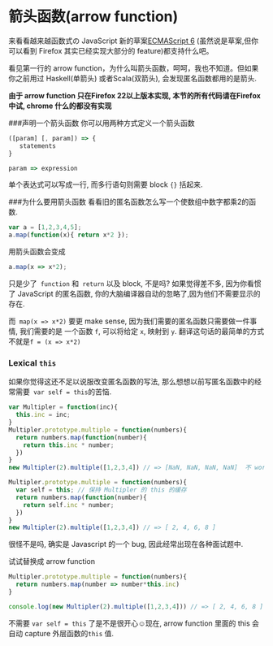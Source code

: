 # 箭头函数(arrow function)

来看看越来越函数式の JavaScript 新的草案[ECMAScript 6](http://kangax.github.io/compat-table/es6/) (虽然说是草案,但你可以看到 Firefox 其实已经实现大部分的 feature)都支持什么吧。

看见第一行的 arrow function，为什么叫箭头函数，呵呵，我也不知道。但如果你之前用过 Haskell(单箭头) 或者Scala(双箭头), 会发现匿名函数都用的是箭头.

**由于 arrow function 只在Firefox 22以上版本实现, 本节的所有代码请在Firefox中试, chrome 什么的都没有实现**

###声明一个箭头函数
你可以用两种方式定义一个箭头函数
```javascript
([param] [, param]) => {
   statements
}

param => expression
```
单个表达式可以写成一行, 而多行语句则需要 block `{}` 括起来.

###为什么要用箭头函数
看看旧的匿名函数怎么写一个使数组中数字都乘2的函数.
```javascript
var a = [1,2,3,4,5];
a.map(function(x){ return x*2 });
```
用箭头函数会变成
```javascript
a.map(x => x*2);
```

 只是少了` function` 和` return` 以及 block, 不是吗? 如果觉得差不多, 因为你看惯了 JavaScript 的匿名函数, 你的大脑编译器自动的忽略了,因为他们不需要显示的存在.

而` map(x => x*2)` 要更 make sense, 因为我们需要的匿名函数只需要做一件事情, 我们需要的是 一个函数 `f`, 可以将给定 `x`, 映射到 `y`. 翻译这句话的最简单的方式不就是`f = (x => x*2)`

### Lexical `this`
如果你觉得这还不足以说服改变匿名函数的写法, 那么想想以前写匿名函数中的经常需要` var self = this`的苦恼.
```javascript
var Multipler = function(inc){
  this.inc = inc;
}
Multipler.prototype.multiple = function(numbers){
  return numbers.map(function(number){
    return this.inc * number;
  })
}
new Multipler(2).multiple([1,2,3,4]) // => [NaN, NaN, NaN, NaN]  不 work, 因为 map 里面的 this 指向的是全局变量( window)

Multipler.prototype.multiple = function(numbers){
  var self = this; // 保持 Multipler 的 this 的缓存
  return numbers.map(function(number){
    return self.inc * number;
  })
}
new Multipler(2).multiple([1,2,3,4]) // => [ 2, 4, 6, 8 ]
```
很怪不是吗, 确实是 Javascript 的一个 bug, 因此经常出现在各种面试题中.

试试替换成 arrow function
```javascript
Multipler.prototype.multiple = function(numbers){
  return numbers.map(number => number*this.inc)
}

console.log(new Multipler(2).multiple([1,2,3,4])) // => [ 2, 4, 6, 8 ]
```
不需要 `var self = this` 了是不是很开心☺️现在, arrow function 里面的 this 会自动 capture 外层函数的`this` 值.


